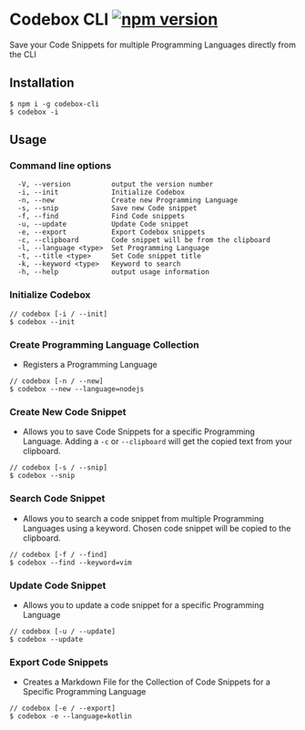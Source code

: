 # Codebox CLI [![npm version](https://badge.fury.io/js/sequelize-cli.svg)](https://www.npmjs.com/package/codebox-cli)
Save your Code Snippets for multiple Programming Languages directly from the CLI

## Installation
```
$ npm i -g codebox-cli
$ codebox -i
```

## Usage

### Command line options
```
  -V, --version          output the version number
  -i, --init             Initialize Codebox
  -n, --new              Create new Programming Language
  -s, --snip             Save new Code snippet
  -f, --find             Find Code snippets
  -u, --update           Update Code snippet
  -e, --export           Export Codebox snippets
  -c, --clipboard        Code snippet will be from the clipboard
  -l, --language <type>  Set Programming Language
  -t, --title <type>     Set Code snippet title
  -k, --keyword <type>   Keyword to search
  -h, --help             output usage information
```

### Initialize Codebox
```
// codebox [-i / --init]
$ codebox --init
```

### Create Programming Language Collection
- Registers a Programming Language
```
// codebox [-n / --new]
$ codebox --new --language=nodejs
```

### Create New Code Snippet
- Allows you to save Code Snippets for a specific Programming Language. Adding a `-c` or `--clipboard` will get the copied text from your clipboard.
```
// codebox [-s / --snip]
$ codebox --snip
```

### Search Code Snippet
- Allows you to search a code snippet from multiple Programming Languages using a keyword. Chosen code snippet will be copied to the clipboard.
```
// codebox [-f / --find]
$ codebox --find --keyword=vim
```

### Update Code Snippet
- Allows you to update a code snippet for a specific Programming Language
```
// codebox [-u / --update]
$ codebox --update
```

### Export Code Snippets
- Creates a Markdown File for the Collection of Code Snippets for a Specific Programming Language
```
// codebox [-e / --export]
$ codebox -e --language=kotlin
```